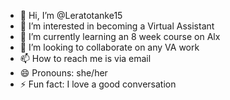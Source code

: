 - 👋 Hi, I’m @Leratotanke15
- 👀 I’m interested in becoming a Virtual Assistant  
- 🌱 I’m currently learning an 8 week course on Alx
- 💞️ I’m looking to collaborate on any VA work
- 📫 How to reach me is via email 
- 😄 Pronouns: she/her
- ⚡ Fun fact: I love a good conversation 

<!---
Leratotanke15/Leratotanke15 is a ✨ special ✨ repository because its `README.md` (this file) appears on your GitHub profile.
You can click the Preview link to take a look at your changes.
--->
